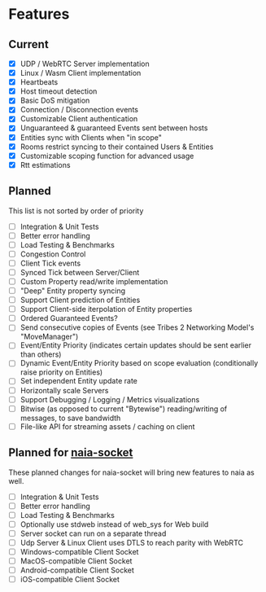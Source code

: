 # Features

## Current

* [x] UDP / WebRTC Server implementation
* [x] Linux / Wasm Client implementation
* [x] Heartbeats
* [x] Host timeout detection
* [x] Basic DoS mitigation
* [x] Connection / Disconnection events
* [x] Customizable Client authentication
* [x] Unguaranteed & guaranteed Events sent between hosts
* [x] Entities sync with Clients when "in scope"
* [x] Rooms restrict syncing to their contained Users & Entities
* [x] Customizable scoping function for advanced usage
* [x] Rtt estimations

## Planned
This list is not sorted by order of priority

* [ ] Integration & Unit Tests
* [ ] Better error handling
* [ ] Load Testing & Benchmarks
* [ ] Congestion Control
* [ ] Client Tick events
* [ ] Synced Tick between Server/Client
* [ ] Custom Property read/write implementation
* [ ] "Deep" Entity property syncing
* [ ] Support Client prediction of Entities
* [ ] Support Client-side iterpolation of Entity properties
* [ ] Ordered Guaranteed Events?
* [ ] Send consecutive copies of Events (see Tribes 2 Networking Model's "MoveManager")
* [ ] Event/Entity Priority (indicates certain updates should be sent earlier than others)
* [ ] Dynamic Event/Entity Priority based on scope evaluation (conditionally raise priority on Entities)
* [ ] Set independent Entity update rate
* [ ] Horizontally scale Servers
* [ ] Support Debugging / Logging / Metrics visualizations
* [ ] Bitwise (as opposed to current "Bytewise") reading/writing of messages, to save bandwidth
* [ ] File-like API for streaming assets / caching on client

## Planned for [naia-socket](https://github.com/naia-rs/naia-socket)

These planned changes for naia-socket will bring new features to naia as well.

* [ ] Integration & Unit Tests
* [ ] Better error handling
* [ ] Load Testing & Benchmarks
* [ ] Optionally use stdweb instead of web_sys for Web build
* [ ] Server socket can run on a separate thread
* [ ] Udp Server & Linux Client uses DTLS to reach parity with WebRTC
* [ ] Windows-compatible Client Socket
* [ ] MacOS-compatible Client Socket
* [ ] Android-compatible Client Socket
* [ ] iOS-compatible Client Socket

